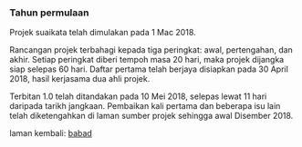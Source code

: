 ### Tahun permulaan

Projek suaikata telah dimulakan pada 1 Mac 2018.

Rancangan projek terbahagi kepada tiga peringkat: awal,
pertengahan, dan akhir. Setiap peringkat diberi tempoh masa
20 hari, maka projek dijangka siap selepas 60 hari. Daftar
pertama telah berjaya disiapkan pada 30 April 2018, hasil
kerjasama dua ahli projek.

Terbitan 1.0 telah ditandakan pada 10 Mei 2018, selepas
lewat 11 hari daripada tarikh jangkaan. Pembaikan kali
pertama dan beberapa isu lain telah diketengahkan di laman
sumber projek sehingga awal Disember 2018.

laman kembali: [babad][0]

  [0]: ../babad.md
